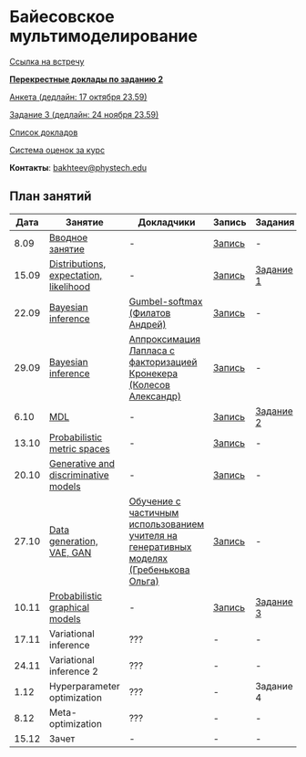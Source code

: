 # Байесовское мультимоделирование

[Ссылка на встречу](http://m1p.org/go_zoom2)


**[Перекрестные доклады по заданию 2](cross_talks/task2)**

[Анкета (дедлайн: 17 октября 23.59)](https://forms.gle/QErqcVuRR99gB3YY6)

[Задание 3 (дедлайн: 24 ноября 23.59)](task3/)

[Список докладов](talks.md)

[Система оценок за курс](eval.md)

**Контакты**: bakhteev@phystech.edu

## План занятий
|Дата|Занятие|Докладчики|Запись| Задания |
| --- | --- | --- | --- | --- |
| 8.09 |   [Вводное занятие](slides/slides_0_intro.pdf)      | -  | [Запись](https://www.youtube.com/watch?v=O3hrivelSC4) | - |
| 15.09 |   [Distributions, expectation, likelihood](slides/slides_1_distributions.pdf)      | - | [Запись](https://www.youtube.com/watch?v=29hXwr3d_sU)  | [Задание 1](task1) |
| 22.09 |   [Bayesian inference](slides/slides_2_inference.pdf)       | [Gumbel-softmax (Филатов Андрей)](student_talks/Gumbel_distribution.pdf)  |  [Запись](https://www.youtube.com/watch?v=KI0nBqBViy0) | - |
| 29.09 |   [Bayesian inference](slides/slides_2_inference.pdf)        | [Аппроксимация Лапласа с факторизацией Кронекера (Колесов Александр)](student_talks/Laplace_Kronecker.pdf) |  [Запись](https://www.youtube.com/watch?v=5vC1RoTMToM&t=1s) | - |
| 6.10 |  [MDL](slides/slides_3_mdl.pdf)     | - |  [Запись](https://www.youtube.com/watch?v=KxnE0z7UkaU) | [Задание 2](https://github.com/Intelligent-Systems-Phystech/BMM-21/tree/master/task2) |
| 13.10 |   [Probabilistic metric spaces](slides/slides_4_prob.pdf)     | - | [Запись](https://www.youtube.com/watch?v=Ho5BKkbY14A) | - |
| 20.10 |   [Generative and discriminative models](slides/slides_5_gendisc.pdf)      | - |  [Запись](https://www.youtube.com/watch?v=WODEjWQoTHY) | - |
| 27.10 |   [Data generation, VAE, GAN](slides/slides_6_generative.pdf)      | [Обучение с частичным использованием учителя на генеративных моделях (Гребенькова Ольга)](https://github.com/Intelligent-Systems-Phystech/BMM-21/blob/master/student_talks/Grebenkova_GAN_semi_supervised.pdf) |  [Запись](https://www.youtube.com/watch?v=2sMNoxa0_lA) | - |
| 10.11 |   [Probabilistic graphical models](slides/slides_7_graph.pdf)       | - |  [Запись](https://youtu.be/2kUPPgxHr1A) |  [Задание 3](task3) |
| 17.11 |   Variational inference       | ??? |  - | - |
| 24.11 |   Variational inference 2      | ??? |  - | - |
| 1.12 |   Hyperparameter optimization     | ??? |  - | Задание 4 |
| 8.12 |   Meta-optimization     | ??? |  - |  - |
| 15.12 |   Зачет     | - |  - | - |


